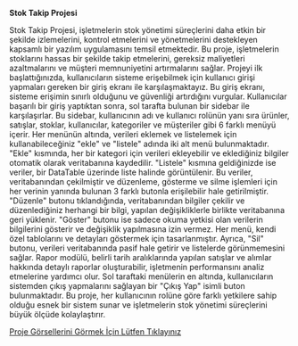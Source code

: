<b>Stok Takip Projesi</b>

Stok Takip Projesi, işletmelerin stok yönetimi süreçlerini daha etkin bir şekilde izlemelerini, kontrol etmelerini ve yönetmelerini destekleyen kapsamlı bir yazılım uygulamasını temsil etmektedir. Bu proje, işletmelerin stoklarını hassas bir şekilde takip etmelerini, gereksiz maliyetleri azaltmalarını ve müşteri memnuniyetini artırmalarını sağlar. Projeyi ilk başlattığınızda, kullanıcıların sisteme erişebilmek için kullanıcı girişi yapmaları gereken bir giriş ekranı ile karşılaşmaktayız. Bu giriş ekranı, sisteme erişimin sınırlı olduğunu ve güvenliği artırdığını vurgular. Kullanıcılar başarılı bir giriş yaptıktan sonra, sol tarafta bulunan bir sidebar ile karşılaşırlar. Bu sidebar, kullanıcının adı ve kullanıcı rolünün yanı sıra ürünler, satışlar, stoklar, kullanıcılar, kategoriler ve müşteriler gibi 6 farklı menüyü içerir. Her menünün altında, verileri eklemek ve listelemek için kullanabileceğiniz "ekle" ve "listele" adında iki alt menü bulunmaktadır. "Ekle" kısmında, her bir kategori için verileri ekleyebilir ve eklediğiniz bilgiler otomatik olarak veritabanına kaydedilir. "Listele" kısmına geldiğinizde ise veriler, bir DataTable üzerinde liste halinde görüntülenir. Bu veriler, veritabanından çekilmiştir ve düzenleme, gösterme ve silme işlemleri için her verinin yanında bulunan 3 farklı butonla erişilebilir hale getirilmiştir. "Düzenle" butonu tıklandığında, veritabanından bilgiler çekilir ve düzenlediğiniz herhangi bir bilgi, yapılan değişikliklerle birlikte veritabanına geri yüklenir. "Göster" butonu ise sadece okuma yetkisi olan verilerin bilgilerini gösterir ve değişiklik yapılmasına izin vermez. Her menü, kendi özel tablolarını ve detayları göstermek için tasarlanmıştır. Ayrıca, "Sil" butonu, verileri veritabanında pasif hale getirir ve listelerde görünmemesini sağlar. Rapor modülü, belirli tarih aralıklarında yapılan satışlar ve alımlar hakkında detaylı raporlar oluşturabilir, işletmenin performansını analiz etmelerine yardımcı olur. Sol taraftaki menülerin en altında, kullanıcıların sistemden çıkış yapmalarını sağlayan bir "Çıkış Yap" isimli buton bulunmaktadır. Bu proje, her kullanıcının rolüne göre farklı yetkilere sahip olduğu esnek bir sistem sunar ve işletmelerin stok yönetimi süreçlerini büyük ölçüde kolaylaştırır.

<a href="https://drive.google.com/file/d/1H_JwwmMBM5jKnl6hjJLclzvzMOwN2GOS/view?usp=sharing">Proje Görsellerini Görmek İçin Lütfen Tıklayınız </a>